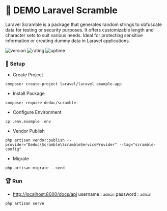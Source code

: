 # 🎉 DEMO Laravel Scramble

Laravel Scramble is a package that generates random strings to obfuscate data for testing or security purposes. It offers customizable length and character sets to suit various needs. Ideal for protecting sensitive information or creating dummy data in Laravel applications.

![version](https://img.shields.io/badge/version-1.0-blue)
![rating](https://img.shields.io/badge/rating-★★★★★-yellow)
![uptime](https://img.shields.io/badge/uptime-100%25-brightgreen)

### 🚀 Setup

- Create Project

```shell
composer create-project laravel/laravel example-app
```

- Install Package

```shell
composer require dedoc/scramble
```

- Configure Environment

```shell
cp .env.example .env
```

- Vendor Publish

```shell
php artisan vendor:publish --provider="Dedoc\Scramble\ScrambleServiceProvider" --tag="scramble-config"
```

- Migrate

```
php artisan migrate --seed
```

### 🏆 Run

- [http://localhost:8000/docs/api](http://localhost:8000/docs/api) username : `admin` password : `admin`

```shell
php artisan serve
```

